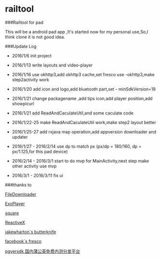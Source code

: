 # railtool
###Railtool for pad

This will be a android pad app ,It's started now for my personal use,So,I think clone it is not good idea.






###Update Log

- 2016/1/6 init project  

- 2016/1/13 write layouts and video-player

- 2016/1/16 use okhttp3,add okhttp3 cache,set fresco use -okhttp3,make step2activity work

- 2016/1/20 add icon and logo,add bluetooth part,set - minSdkVersion=18

- 2016/1/21  change packagename ,add tips icon,add player position,add showpicurl

- 2016/1/21 add ReadAndCaculateUtil,and  some caculate code

- 2016/1/22-25 make ReadAndCaculateUtil work,make step2 layout better


- 2016/1/25-27 add rxjava map operation,add appversion downloader and updater

- 2016/1/27 - 2016/2/14 use dp to match px  (px/dp = 180/160, dp = px/1.125,for this pad device)

- 2016/2/14 - 2016/3/1 start to do mvp for MainActivity,next step make other activity use mvp 


- 2016/3/1 - 2016/3/11 fix ui 

###thanks to 


[FileDownloader](
https://github.com/lingochamp/FileDownloader)

[ExoPlayer](https://github.com/google/ExoPlayer)

[square](https://github.com/square)

[ReactiveX](https://github.com/ReactiveX)

[jakewharton`s butterknife](https://github.com/JakeWharton/butterknife)

[facebook`s fresco](https://github.com/facebook/fresco)

[pgyersdk 国内蒲公英免费内测分发平台](http://www.pgyer.com/)
